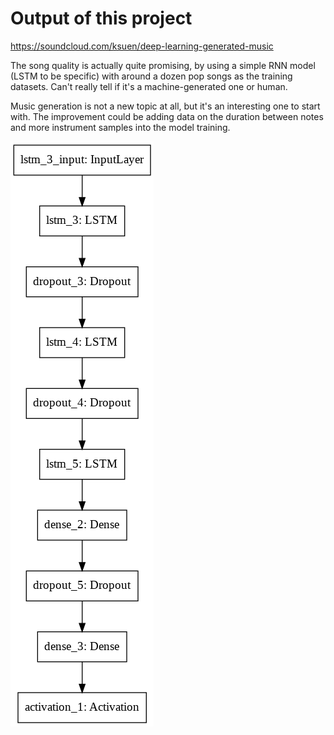 # Output of this project
https://soundcloud.com/ksuen/deep-learning-generated-music

The song quality is actually quite promising, by using a simple RNN model (LSTM to be specific) with around a dozen pop songs as the training datasets. Can't really tell if it's a machine-generated one or human.

Music generation is not a new topic at all, but it's an interesting one to start with. The improvement could be adding data on the duration between notes and more instrument samples into the model training.

![Model Graph](image/my_first_model.png)
